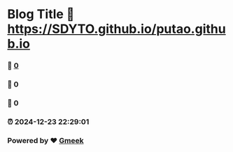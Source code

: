 # Blog Title :link: https://SDYTO.github.io/putao.github.io 
### :page_facing_up: [0](https://SDYTO.github.io/putao.github.io/tag.html) 
### :speech_balloon: 0 
### :hibiscus: 0 
### :alarm_clock: 2024-12-23 22:29:01 
### Powered by :heart: [Gmeek](https://github.com/Meekdai/Gmeek)
